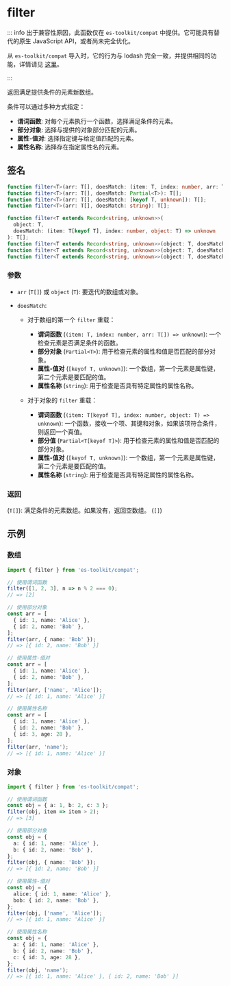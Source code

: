 # filter

::: info
出于兼容性原因，此函数仅在 `es-toolkit/compat` 中提供。它可能具有替代的原生 JavaScript API，或者尚未完全优化。

从 `es-toolkit/compat` 导入时，它的行为与 lodash 完全一致，并提供相同的功能，详情请见 [这里](../../../compatibility.md)。

:::

返回满足提供条件的元素新数组。

条件可以通过多种方式指定：

- **谓词函数**: 对每个元素执行一个函数，选择满足条件的元素。
- **部分对象**: 选择与提供的对象部分匹配的元素。
- **属性-值对**: 选择指定键与给定值匹配的元素。
- **属性名称**: 选择存在指定属性名的元素。

## 签名

```typescript
function filter<T>(arr: T[], doesMatch: (item: T, index: number, arr: T[]) => unknown): T[];
function filter<T>(arr: T[], doesMatch: Partial<T>): T[];
function filter<T>(arr: T[], doesMatch: [keyof T, unknown]): T[];
function filter<T>(arr: T[], doesMatch: string): T[];

function filter<T extends Record<string, unknown>>(
  object: T,
  doesMatch: (item: T[keyof T], index: number, object: T) => unknown
): T[];
function filter<T extends Record<string, unknown>>(object: T, doesMatch: Partial<T[keyof T]>): T[];
function filter<T extends Record<string, unknown>>(object: T, doesMatch: [keyof T, unknown]): T[];
function filter<T extends Record<string, unknown>>(object: T, doesMatch: string): T[];
```

### 参数

- `arr` (`T[]`) 或 `object` (`T`): 要迭代的数组或对象。

- `doesMatch`:

  - 对于数组的第一个 `filter` 重载：

    - **谓词函数** (`(item: T, index: number, arr: T[]) => unknown`): 一个检查元素是否满足条件的函数。
    - **部分对象** (`Partial<T>`): 用于检查元素的属性和值是否匹配的部分对象。
    - **属性-值对** (`[keyof T, unknown]`): 一个数组，第一个元素是属性键，第二个元素是要匹配的值。
    - **属性名称** (`string`): 用于检查是否具有特定属性的属性名称。

  - 对于对象的 `filter` 重载：
    - **谓词函数** (`(item: T[keyof T], index: number, object: T) => unknown`): 一个函数，接收一个项、其键和对象，如果该项符合条件，则返回一个真值。
    - **部分值** (`Partial<T[keyof T]>`): 用于检查元素的属性和值是否匹配的部分对象。
    - **属性-值对** (`[keyof T, unknown]`): 一个数组，第一个元素是属性键，第二个元素是要匹配的值。
    - **属性名称** (`string`): 用于检查是否具有特定属性的属性名称。

### 返回

(`T[]`): 满足条件的元素数组。如果没有，返回空数组。 (`[]`)

## 示例

### 数组

```typescript
import { filter } from 'es-toolkit/compat';

// 使用谓词函数
filter([1, 2, 3], n => n % 2 === 0);
// => [2]

// 使用部分对象
const arr = [
  { id: 1, name: 'Alice' },
  { id: 2, name: 'Bob' },
];
filter(arr, { name: 'Bob' });
// => [{ id: 2, name: 'Bob' }]

// 使用属性-值对
const arr = [
  { id: 1, name: 'Alice' },
  { id: 2, name: 'Bob' },
];
filter(arr, ['name', 'Alice']);
// => [{ id: 1, name: 'Alice' }]

// 使用属性名称
const arr = [
  { id: 1, name: 'Alice' },
  { id: 2, name: 'Bob' },
  { id: 3, age: 28 },
];
filter(arr, 'name');
// => [{ id: 1, name: 'Alice' }]
```

### 对象

```typescript
import { filter } from 'es-toolkit/compat';

// 使用谓词函数
const obj = { a: 1, b: 2, c: 3 };
filter(obj, item => item > 2);
// => [3]

// 使用部分对象
const obj = {
  a: { id: 1, name: 'Alice' },
  b: { id: 2, name: 'Bob' },
};
filter(obj, { name: 'Bob' });
// => [{ id: 2, name: 'Bob' }]

// 使用属性-值对
const obj = {
  alice: { id: 1, name: 'Alice' },
  bob: { id: 2, name: 'Bob' },
};
filter(obj, ['name', 'Alice']);
// => [{ id: 1, name: 'Alice' }]

// 使用属性名称
const obj = {
  a: { id: 1, name: 'Alice' },
  b: { id: 2, name: 'Bob' },
  c: { id: 3, age: 28 },
};
filter(obj, 'name');
// => [{ id: 1, name: 'Alice' }, { id: 2, name: 'Bob' }]
```
